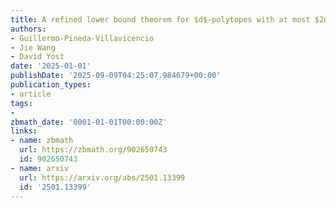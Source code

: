 ```yaml
---
title: A refined lower bound theorem for $d$-polytopes with at most $2d$ vertices
authors:
- Guillermo-Pineda-Villavicencio
- Jie Wang
- David Yost
date: '2025-01-01'
publishDate: '2025-09-09T04:25:07.984679+00:00'
publication_types:
- article
tags:
- 
zbmath_date: '0001-01-01T00:00:00Z'
links:
- name: zbmath
  url: https://zbmath.org/902650743
  id: 902650743
- name: arxiv
  url: https://arxiv.org/abs/2501.13399
  id: '2501.13399'
---
```

